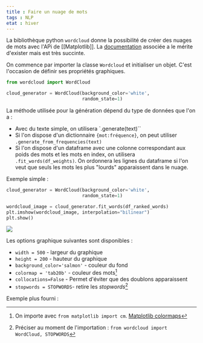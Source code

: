```yaml
---
title : Faire un nuage de mots
tags : NLP
etat : hiver
---
```


La bibliothèque python `wordcloud` donne la possibilité de créer des nuages de mots avec l'APi de [[Matplotlib]]. La [documentation](https://amueller.github.io/word_cloud/) associée a le mérite d'exister mais est très succinte.

On commence par importer la classe `Wordcloud` et initialiser un objet. C'est l'occasion de définir ses propriétés graphiques.

```python
from wordcloud import WordCloud

cloud_generator = WordCloud(background_color='white',
                            random_state=1)
````

La méthode utilisée pour la génération dépend du type de données que l'on a :

- Avec du texte simple, on utilisera `.generate(text)``
- Si l'on dispose d'un dictionnaire `{mot:fréquence}`, on peut utiliser `.generate_from_frequencies(text)`
- Si l'on dispose d'un dataframe avec une colonne correspondant aux poids des mots et les mots en index, on utilisera `.fit_words(df_weights)`. On ordonnera les lignes du dataframe si l'on veut que seuls les mots les plus "lourds" apparaissent dans le nuage.

Exemple simple :

```python
cloud_generator = WordCloud(background_color='white',
                            random_state=1)

wordcloud_image = cloud_generator.fit_words(df_ranked_words)
plt.imshow(wordcloud_image, interpolation="bilinear")
plt.show()
````

![](/assets/img/wordcloud1.png#center)

Les options graphique suivantes sont disponibles :

- `width = 500` - largeur du graphique
- `height = 200` - hauteur du graphique
- `background_color='salmon'` - couleur du fond
- `colormap = 'tab20b'` - couleur des mots[^1]
- `collocations=False` - Permet d'éviter que des doublons apparaissent
- `stopwords = STOPWORDS`- retire les *stopwords*[^2]

Exemple plus fourni :



[^1]: On importe avec `from matplotlib import cm`. [Matplotlib colormaps](https://matplotlib.org/3.2.1/tutorials/colors/colormaps.html)
[^2]: Préciser au moment de l'importation : `from wordcloud import WordCloud, STOPWORDS`